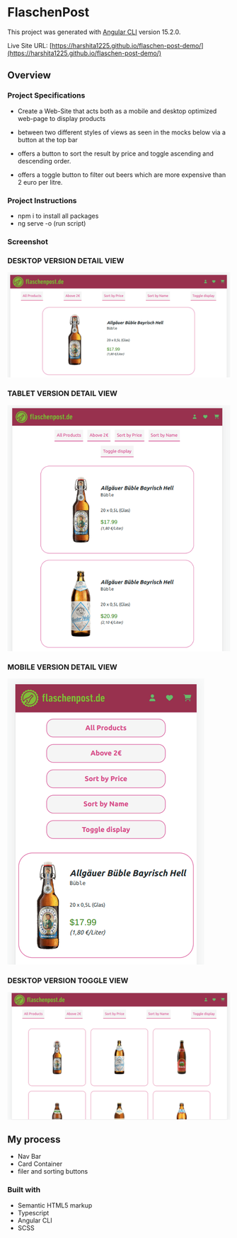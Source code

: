 # FlaschenPost

This project was generated with [Angular CLI](https://github.com/angular/angular-cli) version 15.2.0.

Live Site URL: [https://harshita1225.github.io/flaschen-post-demo/](https://harshita1225.github.io/flaschen-post-demo/)

## Overview

### Project Specifications

- Create a Web-Site that acts both as a mobile and desktop optimized web-page to display products

- between two different styles of views as seen in the mocks below via a button at
  the top bar

- offers a button to sort the result by price and toggle ascending and descending order.

- offers a toggle button to filter out beers which are more expensive than 2 euro per litre.

### Project Instructions

- npm i to install all packages
- ng serve -o (run script)

### Screenshot

### DESKTOP VERSION DETAIL VIEW

![Desktop](./src/assets/desktop-version.png)

### TABLET VERSION DETAIL VIEW

![Tablet](./src/assets/ipad-version.png)

### MOBILE VERSION DETAIL VIEW

![mobile](./src/assets/mobile-version.png)

### DESKTOP VERSION TOGGLE VIEW

![Desktop](./src/assets/toggle-view-desktop-version.png)

## My process

- Nav Bar
- Card Container
- filer and sorting buttons

### Built with

- Semantic HTML5 markup
- Typescript
- Angular CLI
- SCSS
